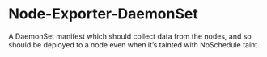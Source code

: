 # Node-Exporter-DaemonSet
A DaemonSet manifest which should collect data from the nodes, and so should be deployed to a node even when it’s tainted with NoSchedule taint.
